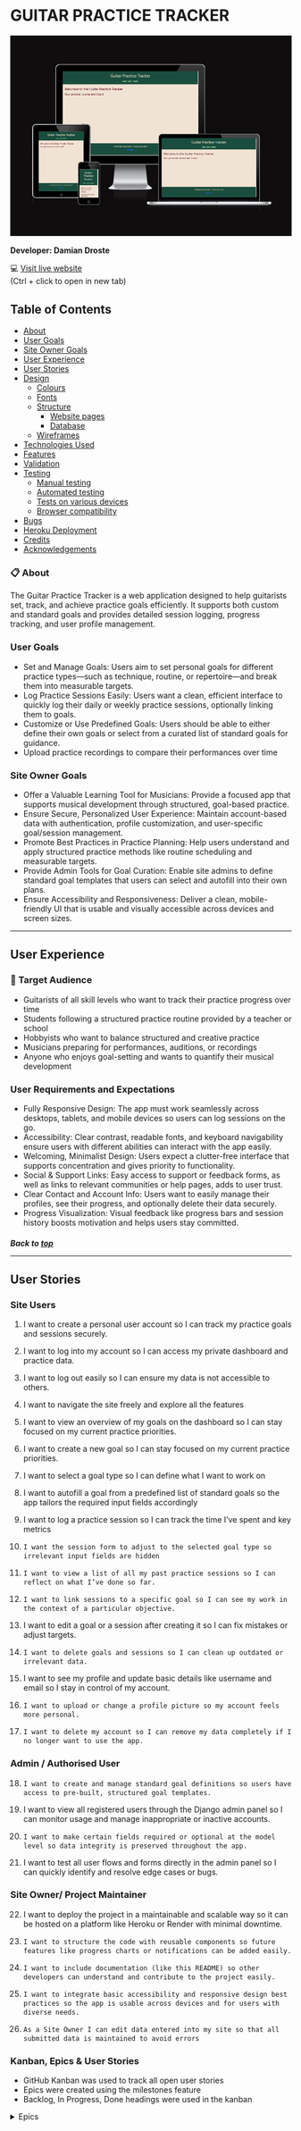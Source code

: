 # GUITAR PRACTICE TRACKER

![Am I Responsive](docs/am-i-responsive.PNG)

**Developer: Damian Droste**

💻 [Visit live website](https://<deploymentname>.herokuapp.com/)  
(Ctrl + click to open in new tab)


## Table of Contents
  - [About](#about)
  - [User Goals](#user-goals)
  - [Site Owner Goals](#site-owner-goals)
  - [User Experience](#user-experience)
  - [User Stories](#user-stories)
  - [Design](#design)
    - [Colours](#colours)
    - [Fonts](#fonts)
    - [Structure](#structure)
      - [Website pages](#website-pages)
      - [Database](#database)
    - [Wireframes](#wireframes)
  - [Technologies Used](#technologies-used)
  - [Features](#features)
  - [Validation](#validation)
  - [Testing](#testing)
    - [Manual testing](#manual-testing)
    - [Automated testing](#automated-testing)
    - [Tests on various devices](#tests-on-various-devices)
    - [Browser compatibility](#browser-compatibility)
  - [Bugs](#bugs)
  - [Heroku Deployment](#heroku-deployment)
  - [Credits](#credits)
  - [Acknowledgements](#acknowledgements)



### 📋 About
The Guitar Practice Tracker is a web application designed to help guitarists set,
track, and achieve practice goals efficiently. It supports both custom and standard 
goals and provides detailed session logging, progress tracking, and user profile management.

### User Goals

- Set and Manage Goals:
	Users aim to set personal goals for different practice types—such as technique, routine, or repertoire—and break them into measurable targets.
- Log Practice Sessions Easily:
	Users want a clean, efficient interface to quickly log their daily or weekly practice sessions, optionally linking them to goals.
- Customize or Use Predefined Goals:
	Users should be able to either define their own goals or select from a curated list of standard goals for guidance.
- Upload practice recordings to compare their performances over time


### Site Owner Goals

- Offer a Valuable Learning Tool for Musicians:
	Provide a focused app that supports musical development through structured, goal-based practice.
- Ensure Secure, Personalized User Experience:
	Maintain account-based data with authentication, profile customization, and user-specific goal/session management.
- Promote Best Practices in Practice Planning:
	Help users understand and apply structured practice methods like routine scheduling and measurable targets.
- Provide Admin Tools for Goal Curation:
	Enable site admins to define standard goal templates that users can select and autofill into their own plans.
- Ensure Accessibility and Responsiveness:
	Deliver a clean, mobile-friendly UI that is usable and visually accessible across devices and screen sizes.
<hr>

## User Experience

### 🎯 Target Audience

- Guitarists of all skill levels who want to track their practice progress over time
- Students following a structured practice routine provided by a teacher or school
- Hobbyists who want to balance structured and creative practice
- Musicians preparing for performances, auditions, or recordings
- Anyone who enjoys goal-setting and wants to quantify their musical development

### User Requirements and Expectations

- Fully Responsive Design:
	The app must work seamlessly across desktops, tablets, and mobile devices so users can log sessions on the go.
- Accessibility:
	Clear contrast, readable fonts, and keyboard navigability ensure users with different abilities can interact with the app easily.
- Welcoming, Minimalist Design:
	Users expect a clutter-free interface that supports concentration and gives priority to functionality.
- Social & Support Links:
	Easy access to support or feedback forms, as well as links to relevant communities or help pages, adds to user trust.
- Clear Contact and Account Info:
	Users want to easily manage their profiles, see their progress, and optionally delete their data securely.
- Progress Visualization:
	Visual feedback like progress bars and session history boosts motivation and helps users stay committed.

##### Back to [top](#table-of-contents)<hr>

## User Stories

### Site Users

1. 	I want to create a personal user account so I can track my practice goals and sessions securely.

2. 	I want to log into my account so I can access my private dashboard and practice data. 

3. 	I want to log out easily so I can ensure my data is not accessible to others.

4. 	I want to navigate the site freely and explore all the features

5. 	I want to view an overview of my goals on the dashboard so I can stay focused on my current practice priorities.

6. 	I want to create a new goal so I can stay focused on my current practice priorities.

7. 	I want to select a goal type so I can define what I want to work on

8. 	I want to autofill a goal from a predefined list of standard goals so the app tailors the required input fields accordingly

9. 	I want to log a practice session so I can track the time I’ve spent and key metrics 

10. 	I want the session form to adjust to the selected goal type so irrelevant input fields are hidden

11. 	I want to view a list of all my past practice sessions so I can reflect on what I’ve done so far.

12. 	I want to link sessions to a specific goal so I can see my work in the context of a particular objective.

13.	I want to edit a goal or a session after creating it so I can fix mistakes or adjust targets.

14. 	I want to delete goals and sessions so I can clean up outdated or irrelevant data.

15.	I want to see my profile and update basic details like username and email so I stay in control of my account.

16. 	I want to upload or change a profile picture so my account feels more personal.

17. 	I want to delete my account so I can remove my data completely if I no longer want to use the app.



### Admin / Authorised User

18. 	I want to create and manage standard goal definitions so users have access to pre-built, structured goal templates.

19.	I want to view all registered users through the Django admin panel so I can monitor usage and manage inappropriate or inactive accounts.

20. 	I want to make certain fields required or optional at the model level so data integrity is preserved throughout the app.

21.	I want to test all user flows and forms directly in the admin panel so I can quickly identify and resolve edge cases or bugs.



### Site Owner/ Project Maintainer

22.	I want to deploy the project in a maintainable and scalable way so it can be hosted on a platform like Heroku or Render with minimal downtime.

23. 	I want to structure the code with reusable components so future features like progress charts or notifications can be added easily.

24. 	I want to include documentation (like this README) so other developers can understand and contribute to the project easily.

25. 	I want to integrate basic accessibility and responsive design best practices so the app is usable across devices and for users with diverse needs.  

26. 	As a Site Owner I can edit data entered into my site so that all submitted data is maintained to avoid errors


### Kanban, Epics & User Stories
- GitHub Kanban was used to track all open user stories
- Epics were created using the milestones feature
- Backlog, In Progress, Done headings were used in the kanban

<details><summary>Epics</summary>

<img src="docs/github-project/closedepics.png">

</details>